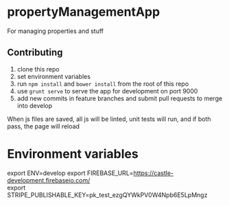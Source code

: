 # propertyManagementApp

For managing properties and stuff

## Contributing

1. clone this repo
2. set environment variables
3. run ```npm install``` and ```bower install``` from the root of this repo
4. use ```grunt serve``` to serve the app for development on port 9000
5. add new commits in feature branches and submit pull requests to merge into develop

When js files are saved, all js will be linted, unit tests will run, and if both pass, the page will reload


# Environment variables
export ENV=develop
export FIREBASE_URL=https://castle-development.firebaseio.com/                                                                                  
export STRIPE_PUBLISHABLE_KEY=pk_test_ezgQYWkPV0W4Npb6E5LpMngz